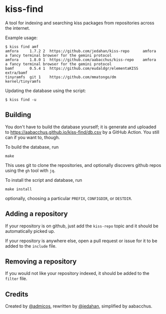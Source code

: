 # kiss-find

A tool for indexing and searching kiss packages from repositories across the internet.

Example usage:

    $ kiss find amf
    amfora     1.7.2 2  https://github.com/jedahan/kiss-repo      amfora            a fancy terminal browser for the gemini protocol
    amfora     1.8.0 1  https://github.com/aabacchus/kiss-repo    amfora            a fancy terminal browser for the gemini protocol
    bamf       0.5.4 1  https://github.com/eudaldgr/elementaKISS  extra/bamf
    tinyramfs  git 1    https://github.com/mmatongo/dm            kernel/tinyramfs

Updating the database using the script:

    $ kiss find -u

## Building

You don't have to build the database yourself; it is generate and uploaded to https://aabacchus.github.io/kiss-find/db.csv by a GitHub Action. You still can if you want to, though.

To build the database, run

    make

This uses git to clone the repositories, and optionally discovers github repos using the `gh` tool with `jq`.

To install the script and database, run

    make install

optionally, choosing a particular `PREFIX`, `CONFIGDIR`, or `DESTDIR`.

## Adding a repository

If your repository is on github, just add the `kiss-repo` topic and it should be automatically picked up.

If your repository is anywhere else, open a pull request or issue for it to be added to the `include` file.

## Removing a repository

If you would not like your repository indexed, it should be added to the `filter` file.

## Credits

Created by [@admicos](https://ecmelberk.com), rewritten by [@jedahan](https://github.com/jedahan), simplified by aabacchus.
